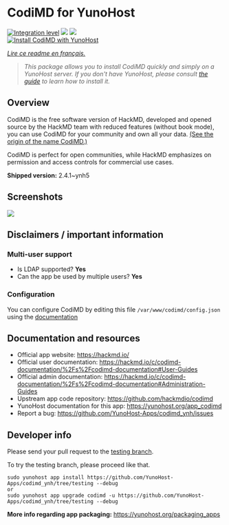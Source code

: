 <!--
N.B.: This README was automatically generated by https://github.com/YunoHost/apps/tree/master/tools/README-generator
It shall NOT be edited by hand.
-->

# CodiMD for YunoHost

[![Integration level](https://dash.yunohost.org/integration/codimd.svg)](https://dash.yunohost.org/appci/app/codimd) ![](https://ci-apps.yunohost.org/ci/badges/codimd.status.svg) ![](https://ci-apps.yunohost.org/ci/badges/codimd.maintain.svg)  
[![Install CodiMD with YunoHost](https://install-app.yunohost.org/install-with-yunohost.svg)](https://install-app.yunohost.org/?app=codimd)

*[Lire ce readme en français.](./README_fr.md)*

> *This package allows you to install CodiMD quickly and simply on a YunoHost server.
If you don't have YunoHost, please consult [the guide](https://yunohost.org/#/install) to learn how to install it.*

## Overview

CodiMD is the free software version of HackMD, developed and opened source by the HackMD team with reduced features (without book mode), you can use CodiMD for your community and own all your data. [(See the origin of the name CodiMD.)](https://github.com/hackmdio/codimd/issues/720)

CodiMD is perfect for open communities, while HackMD emphasizes on permission and access controls for commercial use cases.

**Shipped version:** 2.4.1~ynh5



## Screenshots

![](./doc/screenshots/screenshot.png)

## Disclaimers / important information

### Multi-user support

* Is LDAP supported? **Yes**
* Can the app be used by multiple users? **Yes**

### Configuration

You can configure CodiMD by editing this file `/var/www/codimd/config.json` using the [documentation](https://hackmd.io/c/codimd-documentation/%2Fs%2Fcodimd-configuration)

## Documentation and resources

* Official app website: https://hackmd.io/
* Official user documentation: https://hackmd.io/c/codimd-documentation/%2Fs%2Fcodimd-documentation#User-Guides
* Official admin documentation: https://hackmd.io/c/codimd-documentation/%2Fs%2Fcodimd-documentation#Administration-Guides
* Upstream app code repository: https://github.com/hackmdio/codimd
* YunoHost documentation for this app: https://yunohost.org/app_codimd
* Report a bug: https://github.com/YunoHost-Apps/codimd_ynh/issues

## Developer info

Please send your pull request to the [testing branch](https://github.com/YunoHost-Apps/codimd_ynh/tree/testing).

To try the testing branch, please proceed like that.
```
sudo yunohost app install https://github.com/YunoHost-Apps/codimd_ynh/tree/testing --debug
or
sudo yunohost app upgrade codimd -u https://github.com/YunoHost-Apps/codimd_ynh/tree/testing --debug
```

**More info regarding app packaging:** https://yunohost.org/packaging_apps